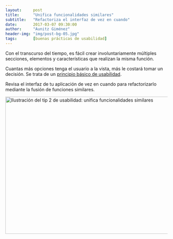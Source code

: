 ```yaml
---
layout:     post
title:      "Unifica funcionalidades similares"
subtitle:   "Refactoriza el interfaz de vez en cuando"
date:       2017-03-07 09:30:00
author:     "Aunitz Giménez"
header-img: "img/post-bg-05.jpg"
tags:       [buenas prácticas de usabilidad]
---
```


<p>Con el transcurso del tiempo, es fácil crear involuntariamente múltiples secciones, elementos y características que realizan la misma función.</p>

<p>Cuantas más opciones tenga el usuario a la vista, más le costará tomar un decisión. Se trata de un <a href="{{ site.baseurl }}{% post_url 2017-01-18-principios-usabilidad %}">principio básico de usabilidad</a>.</p>

<p>Revisa el interfaz de tu aplicación de vez en cuando para refactorizarlo mediante la fusión de funciones similares.</p>

<p><img src="{{ site.baseurl }}/img/tip-2-unifica-funcionalidades-similares.png" loading="lazy" alt="Ilustración del tip 2 de usabilidad: unifica funcionalidades similares" width="722" height="428"></p>